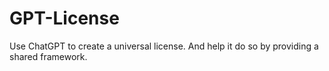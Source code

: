 # GPT-License
Use ChatGPT to create a universal license.  And help it do so by providing a shared framework.

